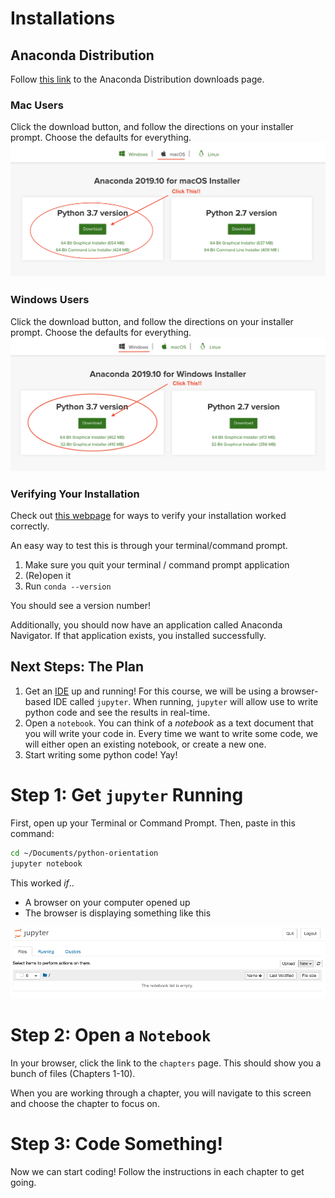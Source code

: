 # Installations

## Anaconda Distribution

Follow [this link](https://www.anaconda.com/distribution/) to the Anaconda Distribution downloads page.

### Mac Users
Click the download button, and follow the directions on your installer prompt.
Choose the defaults for everything.
![Anaconda Installation Downloads Button](./images/anaconda_downloads_macos.png) 

### Windows Users
Click the download button, and follow the directions on your installer prompt.
Choose the defaults for everything.
![Anaconda Installation Downloads Button](./images/anaconda_downloads_windows.png)

### Verifying Your Installation

Check out [this webpage](https://docs.anaconda.com/anaconda/install/verify-install/) for ways to verify your installation worked correctly.

An easy way to test this is through your terminal/command prompt.
1. Make sure you quit your terminal / command prompt application
2. (Re)open it
3. Run `conda --version`

You should see a version number!

Additionally, you should now have an application called Anaconda Navigator.
If that application exists, you installed successfully.

## Next Steps: The Plan

1. Get an [IDE](https://en.wikipedia.org/wiki/Integrated_development_environment) up and running!
For this course, we will be using a browser-based IDE called `jupyter`.
When running, `jupyter` will allow use to write python code and see the results in real-time.
2. Open a `notebook`. 
You can think of a _notebook_ as a text document that you will write your code in. 
Every time we want to write some code, we will either open an existing notebook, or create a new one.
3. Start writing some python code!
Yay!

# Step 1: Get `jupyter` Running

First, open up your Terminal or Command Prompt.
Then, paste in this command: 

```sh
cd ~/Documents/python-orientation
jupyter notebook
```

This worked _if_..
* A browser on your computer opened up
* The browser is displaying something like this

![Jupyter Homepage](./images/jupyter_home.png)

# Step 2: Open a `Notebook`

In your browser, click the link to the `chapters` page.
This should show you a bunch of files (Chapters 1-10).

When you are working through a chapter, you will navigate to this screen and choose the chapter to focus on.

# Step 3: Code Something!

Now we can start coding!
Follow the instructions in each chapter to get going.
